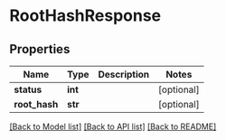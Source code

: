# RootHashResponse


## Properties
Name | Type | Description | Notes
------------ | ------------- | ------------- | -------------
**status** | **int** |  | [optional] 
**root_hash** | **str** |  | [optional] 

[[Back to Model list]](../README.md#documentation-for-models) [[Back to API list]](../README.md#documentation-for-api-endpoints) [[Back to README]](../README.md)


